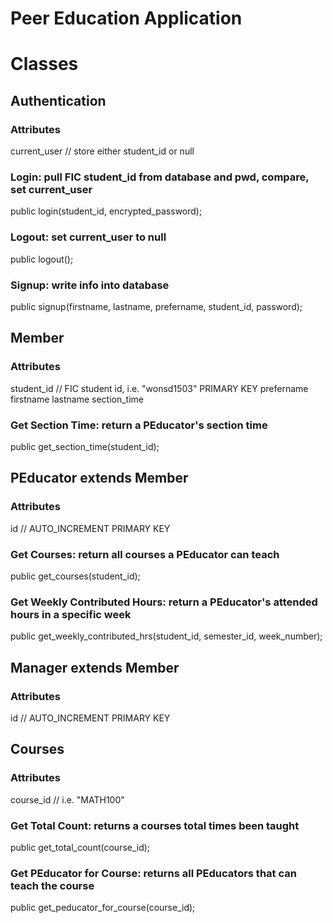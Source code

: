 # Peer Education Application

# Classes

## Authentication
### Attributes 
current_user // store either student_id or null
### Login: pull FIC student_id from database and pwd, compare, set current_user 
public login(student_id, encrypted_password);
### Logout: set current_user to null 
public logout();
### Signup: write info into database 
public signup(firstname, lastname, prefername, student_id, password);

## Member
### Attributes
student_id // FIC student id, i.e. "wonsd1503" PRIMARY KEY
prefername
firstname
lastname
section_time
### Get Section Time: return a PEducator's section time
public get_section_time(student_id);

## PEducator extends Member
### Attributes
id // AUTO_INCREMENT PRIMARY KEY
### Get Courses: return all courses a PEducator can teach
public get_courses(student_id); 
### Get Weekly Contributed Hours: return a PEducator's attended hours in a specific week
public get_weekly_contributed_hrs(student_id, semester_id, week_number);

## Manager extends Member
### Attributes
id // AUTO_INCREMENT PRIMARY KEY

## Courses
### Attributes
course_id // i.e. "MATH100"
### Get Total Count: returns a courses total times been taught
public get_total_count(course_id);
### Get PEducator for Course: returns all PEducators that can teach the course
public get_peducator_for_course(course_id);

